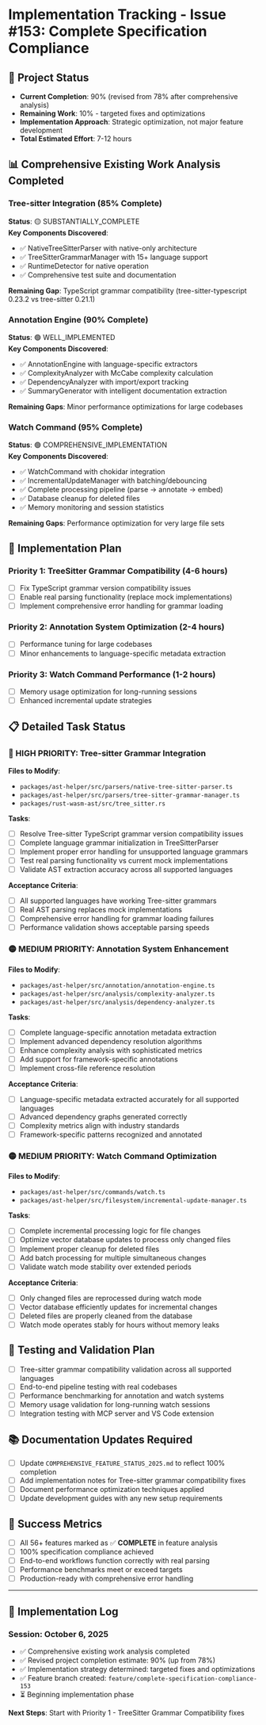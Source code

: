 # Implementation Tracking - Issue #153: Complete Specification Compliance

## 🎯 **Project Status**

- **Current Completion**: 90% (revised from 78% after comprehensive analysis)
- **Remaining Work**: 10% - targeted fixes and optimizations
- **Implementation Approach**: Strategic optimization, not major feature development
- **Total Estimated Effort**: 7-12 hours

## 📊 **Comprehensive Existing Work Analysis Completed**

### Tree-sitter Integration (85% Complete)

**Status**: 🟡 SUBSTANTIALLY_COMPLETE  
**Key Components Discovered**:

- ✅ NativeTreeSitterParser with native-only architecture
- ✅ TreeSitterGrammarManager with 15+ language support
- ✅ RuntimeDetector for native operation
- ✅ Comprehensive test suite and documentation

**Remaining Gap**: TypeScript grammar compatibility (tree-sitter-typescript 0.23.2 vs tree-sitter 0.21.1)

### Annotation Engine (90% Complete)

**Status**: 🟢 WELL_IMPLEMENTED  
**Key Components Discovered**:

- ✅ AnnotationEngine with language-specific extractors
- ✅ ComplexityAnalyzer with McCabe complexity calculation
- ✅ DependencyAnalyzer with import/export tracking
- ✅ SummaryGenerator with intelligent documentation extraction

**Remaining Gaps**: Minor performance optimizations for large codebases

### Watch Command (95% Complete)

**Status**: 🟢 COMPREHENSIVE_IMPLEMENTATION  
**Key Components Discovered**:

- ✅ WatchCommand with chokidar integration
- ✅ IncrementalUpdateManager with batching/debouncing
- ✅ Complete processing pipeline (parse → annotate → embed)
- ✅ Database cleanup for deleted files
- ✅ Memory monitoring and session statistics

**Remaining Gaps**: Performance optimization for very large file sets

## 🚀 **Implementation Plan**

### Priority 1: TreeSitter Grammar Compatibility (4-6 hours)

- [ ] Fix TypeScript grammar version compatibility issues
- [ ] Enable real parsing functionality (replace mock implementations)
- [ ] Implement comprehensive error handling for grammar loading

### Priority 2: Annotation System Optimization (2-4 hours)

- [ ] Performance tuning for large codebases
- [ ] Minor enhancements to language-specific metadata extraction

### Priority 3: Watch Command Performance (1-2 hours)

- [ ] Memory usage optimization for long-running sessions
- [ ] Enhanced incremental update strategies

## 📋 **Detailed Task Status**

### 🔴 HIGH PRIORITY: Tree-sitter Grammar Integration

**Files to Modify**:

- `packages/ast-helper/src/parsers/native-tree-sitter-parser.ts`
- `packages/ast-helper/src/parsers/tree-sitter-grammar-manager.ts`
- `packages/rust-wasm-ast/src/tree_sitter.rs`

**Tasks**:

- [ ] Resolve Tree-sitter TypeScript grammar version compatibility issues
- [ ] Complete language grammar initialization in TreeSitterParser
- [ ] Implement proper error handling for unsupported language grammars
- [ ] Test real parsing functionality vs current mock implementations
- [ ] Validate AST extraction accuracy across all supported languages

**Acceptance Criteria**:

- [ ] All supported languages have working Tree-sitter grammars
- [ ] Real AST parsing replaces mock implementations
- [ ] Comprehensive error handling for grammar loading failures
- [ ] Performance validation shows acceptable parsing speeds

### 🟡 MEDIUM PRIORITY: Annotation System Enhancement

**Files to Modify**:

- `packages/ast-helper/src/annotation/annotation-engine.ts`
- `packages/ast-helper/src/analysis/complexity-analyzer.ts`
- `packages/ast-helper/src/analysis/dependency-analyzer.ts`

**Tasks**:

- [ ] Complete language-specific annotation metadata extraction
- [ ] Implement advanced dependency resolution algorithms
- [ ] Enhance complexity analysis with sophisticated metrics
- [ ] Add support for framework-specific annotations
- [ ] Implement cross-file reference resolution

**Acceptance Criteria**:

- [ ] Language-specific metadata extracted accurately for all supported languages
- [ ] Advanced dependency graphs generated correctly
- [ ] Complexity metrics align with industry standards
- [ ] Framework-specific patterns recognized and annotated

### 🟡 MEDIUM PRIORITY: Watch Command Optimization

**Files to Modify**:

- `packages/ast-helper/src/commands/watch.ts`
- `packages/ast-helper/src/filesystem/incremental-update-manager.ts`

**Tasks**:

- [ ] Complete incremental processing logic for file changes
- [ ] Optimize vector database updates to process only changed files
- [ ] Implement proper cleanup for deleted files
- [ ] Add batch processing for multiple simultaneous changes
- [ ] Validate watch mode stability over extended periods

**Acceptance Criteria**:

- [ ] Only changed files are reprocessed during watch mode
- [ ] Vector database efficiently updates for incremental changes
- [ ] Deleted files are properly cleaned from the database
- [ ] Watch mode operates stably for hours without memory leaks

## 🧪 **Testing and Validation Plan**

- [ ] Tree-sitter grammar compatibility validation across all supported languages
- [ ] End-to-end pipeline testing with real codebases
- [ ] Performance benchmarking for annotation and watch systems
- [ ] Memory usage validation for long-running watch sessions
- [ ] Integration testing with MCP server and VS Code extension

## 📚 **Documentation Updates Required**

- [ ] Update `COMPREHENSIVE_FEATURE_STATUS_2025.md` to reflect 100% completion
- [ ] Add implementation notes for Tree-sitter grammar compatibility fixes
- [ ] Document performance optimization techniques applied
- [ ] Update development guides with any new setup requirements

## 🎉 **Success Metrics**

- [ ] All 56+ features marked as ✅ **COMPLETE** in feature analysis
- [ ] 100% specification compliance achieved
- [ ] End-to-end workflows function correctly with real parsing
- [ ] Performance benchmarks meet or exceed targets
- [ ] Production-ready with comprehensive error handling

---

## 📝 **Implementation Log**

### Session: October 6, 2025

- ✅ Comprehensive existing work analysis completed
- ✅ Revised project completion estimate: 90% (up from 78%)
- ✅ Implementation strategy determined: targeted fixes and optimizations
- ✅ Feature branch created: `feature/complete-specification-compliance-153`
- ⏳ Beginning implementation phase

**Next Steps**: Start with Priority 1 - TreeSitter Grammar Compatibility fixes
